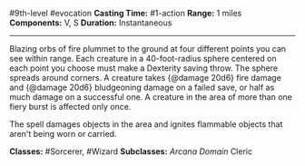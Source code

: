 #9th-level #evocation
**Casting Time:** #1-action
**Range:** 1 miles
**Components:** V, S
**Duration:** Instantaneous

---

Blazing orbs of fire plummet to the ground at four different points you can see within range. Each creature in a 40-foot-radius sphere centered on each point you choose must make a Dexterity saving throw. The sphere spreads around corners. A creature takes {@damage 20d6} fire damage and {@damage 20d6} bludgeoning damage on a failed save, or half as much damage on a successful one. A creature in the area of more than one fiery burst is affected only once.

The spell damages objects in the area and ignites flammable objects that aren't being worn or carried.


**Classes:** #Sorcerer, #Wizard
**Subclasses:** *Arcana Domain* Cleric
